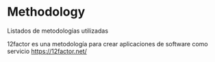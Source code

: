  # Methodology

Listados de metodologías utilizadas
 
12factor es una metodología para crear aplicaciones de software como servicio 
https://12factor.net/




